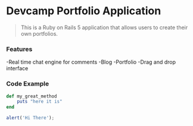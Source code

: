 # Devcamp Portfolio Application

> This is a Ruby on Rails 5 application that allows users to create their own portfolios.

### Features

-Real time chat engine for comments
-Blog
-Portfolio
-Drag and drop interface

### Code Example

``` ruby
def my_great_method
    puts "here it is"
end
```

```javascript
alert('Hi There');
```